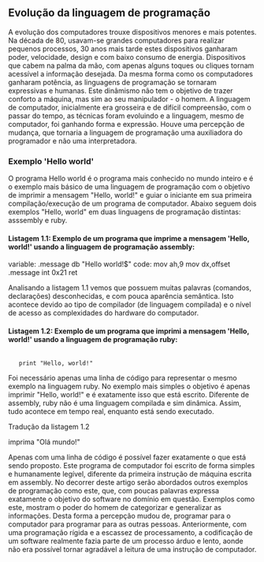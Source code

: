 ## Evolução da linguagem de programação
   A evolução dos computadores trouxe dispositivos menores e mais potentes. Na década de 80, usavam-se grandes computadores para realizar pequenos processos, 30 anos mais tarde estes dispositivos ganharam poder, velocidade, design e com baixo consumo de energia. Dispositivos que cabem na palma da mão, com apenas alguns toques ou cliques tornam acessível a informação desejada. 
   Da mesma forma como os computadores ganharam potência, as linguagens de programação se tornaram expressivas e humanas. Este dinâmismo não tem o objetivo de trazer conforto a máquina, mas sim ao seu manipulador - o homem. 
   A linguagem de computador, inicialmente era grosseira e de difícil compreensão, com o passar do tempo, as técnicas foram evoluindo e a linguagem, mesmo de computador, foi ganhando forma e expressão. Houve uma percepção de mudança, que tornaria a linguagem de programação uma auxiliadora do programador e não uma interpretadora.

### Exemplo 'Hello world'

   O programa Hello world é o programa mais conhecido no mundo inteiro e é o exemplo mais básico de uma linguagem de programação com o objetivo de imprimir a mensagem "Hello, world!" e guiar o iniciante em sua primeira compilação/execução de um programa de computador. Abaixo seguem dois exemplos "Hello, world" em duas linguagens de programação distintas: asssembly e ruby.


#### Listagem 1.1: Exemplo de um programa que imprime a mensagem 'Hello, world!' usando a linguagem de programação assembly:
<source>
   variable:
      .message   db   "Hello world!$"
   code:
      mov  ah,9
      mov  dx,offset .message
      int  0x21
      ret
</source>

   Analisando a listagem 1.1 vemos que possuem muitas palavras (comandos, declarações) desconhecidas, e  com pouca aparência semântica. Isto acontece devido ao tipo de compilador (de linguagem compilada) e o nível de acesso as complexidades do hardware do computador. 

#### Listagem 1.2: Exemplo de um programa que imprimi a mensagem 'Hello, world!' usando a linguagem de programação ruby:
<code syntax="ruby">
   print "Hello, world!"
</code>

   Foi necessário apenas uma linha de código para representar o mesmo exemplo na linguagem ruby. No exemplo mais simples o objetivo é apenas imprimir "Hello, world!" e é exatamente isso que está escrito. Diferente de assembly, ruby não é uma linguagem compilada e sim dinâmica. Assim, tudo acontece em tempo real, enquanto está sendo executado.
   
   Tradução da listagem 1.2

   imprima "Olá mundo!"

   Apenas com uma linha de código é possível fazer exatamente o que está sendo proposto. Este programa de computador foi escrito de forma simples e humanamente legível, diferente da primeira instrução de máquina escrita em assembly. No decorrer deste artigo serão abordados outros exemplos de programação como este, que, com poucas palavras expressa exatamente o objetivo do software no domínio em questão.
   Exemplos como este, mostram o poder do homem de categorizar e generalizar as informações. Desta forma a percepção mudou de, programar para o computador para programar para as outras pessoas. Anteriormente, com uma programação rígida e a escassez de processamento, a codificação de um software realmente fazia parte de um processo árduo e lento, aonde não era possível tornar agradável a leitura de uma instrução de computador.


